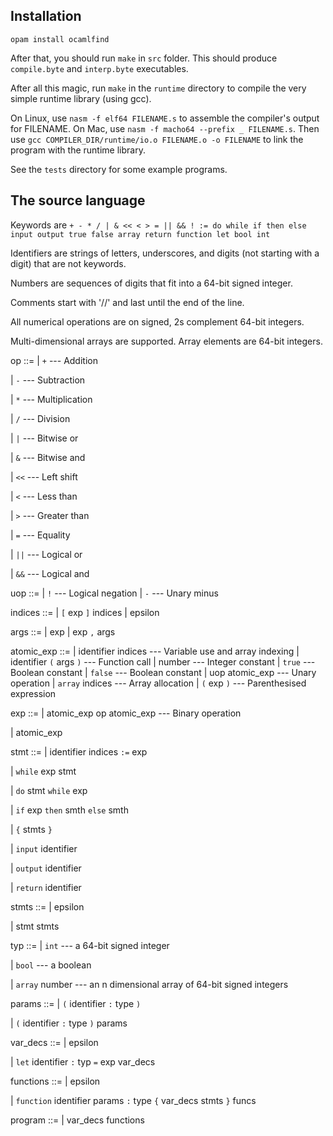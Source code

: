 ## Installation

`opam install ocamlfind`

After that, you should run `make` in `src` folder. This should produce `compile.byte` and `interp.byte` executables.

After all this magic, run `make` in the `runtime` directory to compile the very simple runtime library (using gcc).

On Linux, use `nasm -f elf64 FILENAME.s` to assemble the compiler's output for FILENAME. On Mac, use `nasm -f macho64 --prefix _ FILENAME.s`. Then use `gcc COMPILER_DIR/runtime/io.o FILENAME.o -o FILENAME` to link the program with the runtime library.

See the `tests` directory for some example programs.

## The source language

Keywords are `+ - * / | & << < > = || && ! := do while if then else input output true false array return function let bool int`

Identifiers are strings of letters, underscores, and digits (not starting with a digit) that are not keywords.

Numbers are sequences of digits that fit into a 64-bit signed integer.

Comments start with '//' and last until the end of the line.

All numerical operations are on signed, 2s complement 64-bit integers.

Multi-dimensional arrays are supported. Array elements are 64-bit integers.

op ::=
| `+` --- Addition

| `-` --- Subtraction

| `*` --- Multiplication

| `/` --- Division

| `|` --- Bitwise or

| `&` --- Bitwise and

| `<<` --- Left shift

| `<` --- Less than

| `>` --- Greater than

| `=` --- Equality

| `||` --- Logical or

| `&&` --- Logical and

uop ::=
| `!` --- Logical negation
| `-` --- Unary minus

indices ::=
| `[` exp `]` indices
| epsilon

args ::=
| exp
| exp `,` args

atomic_exp ::=
| identifier indices --- Variable use and array indexing
| identifier `(` args `)` --- Function call
| number --- Integer constant
| `true` --- Boolean constant
| `false` --- Boolean constant
| uop atomic_exp --- Unary operation
| `array` indices --- Array allocation
| `(` exp `)` --- Parenthesised expression

exp ::=
| atomic_exp op atomic_exp --- Binary operation

| atomic_exp

stmt ::=
| identifier indices `:=` exp

| `while` exp stmt

| `do` stmt `while` exp

| `if` exp `then` smth `else` smth

| `{` stmts `}`

| `input` identifier

| `output` identifier

| `return` identifier

stmts ::=
| epsilon

| stmt stmts

typ ::=
| `int` --- a 64-bit signed integer

| `bool` --- a boolean

| `array` number --- an n dimensional array of 64-bit signed integers

params ::=
| `(` identifier `:` type `)`

| `(` identifier `:` type `)` params

var_decs ::=
| epsilon

| `let` identifier `:` typ `=` exp var_decs

functions ::=
| epsilon

| `function` identifier params `:` type `{` var_decs stmts `}` funcs

program ::=
| var_decs functions

